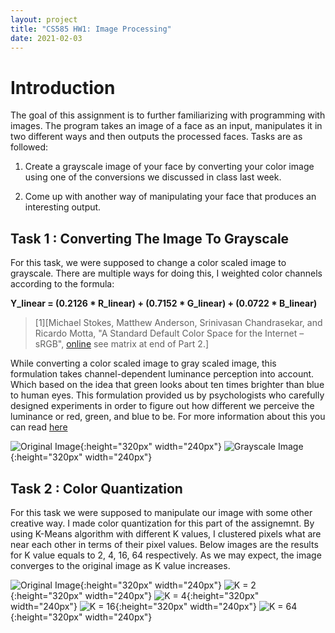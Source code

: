```yaml
---
layout: project
title: "CS585 HW1: Image Processing"
date: 2021-02-03
---
```


Introduction
======================

The goal of this assignment is to further familiarizing with programming with images. The program takes an image of a face as an input, manipulates it in two different ways and then outputs the processed faces. Tasks are as followed:

1. Create a grayscale image of your face by converting your color image using one of the conversions we discussed in class last week.

2. Come up with another way of manipulating your face that produces an interesting output. 

Task 1 : Converting The Image To Grayscale
---------------------
For this task, we were supposed to change a color scaled image to grayscale. There are multiple ways for doing this, I weighted color channels according to the formula:

**Y_linear = (0.2126 * R_linear) + (0.7152 * G_linear) + (0.0722 * B_linear)**
> [1][Michael Stokes, Matthew Anderson, Srinivasan Chandrasekar, and Ricardo Motta, "A Standard Default Color Space for the Internet – sRGB", [online](https://www.w3.org/Graphics/Color/sRGB) see matrix at end of Part 2.]

While converting a color scaled image to gray scaled image, this formulation takes channel-dependent luminance perception into account. Which based on the idea that green looks about ten times brighter than blue to human eyes. This formulation provided us by psychologists who carefully designed experiments in order to figure out how different we perceive the luminance or red, green, and blue to be. For more information about this you can read [here](https://en.wikipedia.org/wiki/Grayscale#Colorimetric_(perceptual_luminance-preserving)_conversion_to_grayscale)

![Original Image](/pics/kubra2.jpg "Original Image"){:height="320px" width="240px"}
![Grayscale Image](/pics/grayscale_image.png "Grayscale Image"){:height="320px" width="240px"}

Task 2 : Color Quantization
--------
For this task we were supposed to manipulate our image with some other creative way. I made color quantization for this part of the assignemnt. By using K-Means algorithm with different K values, I clustered pixels what are near each other in terms of their pixel values. Below images are the results for K value equals to 2, 4, 16, 64 respectively. As we may expect, the image converges to the original image as K value increases.

![Original Image](/pics/kubra2.jpg "Original Image"){:height="320px" width="240px"}
![K = 2](/pics/color_qunatized_Kubra22.png "K = 2 Image"){:height="320px" width="240px"}
![K = 4](/pics/color_qunatized_Kubra24.png "K = 4 Image"){:height="320px" width="240px"}
![K = 16](/pics/color_qunatized_Kubra216.png "K = 16 Image"){:height="320px" width="240px"}
![K = 64](/pics/color_qunatized_Kubra264.png "K = 64 Image"){:height="320px" width="240px"}



[comment]: <> (### Header 3)

[comment]: <> (> This is a blockquote.)
[comment]: <> (>) 
[comment]: <> (> This is the second paragraph in the blockquote.)
[comment]: <> (>)
[comment]: <> (> ## This is an H2 in a blockquote)
